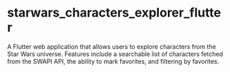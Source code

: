# starwars_characters_explorer_flutter
A Flutter web application that allows users to explore characters from the Star Wars universe. Features include a searchable list of characters fetched from the SWAPI API, the ability to mark favorites, and filtering by favorites.
